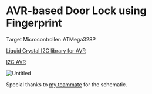 # AVR-based Door Lock using Fingerprint

Target Microcontroller: ATMega328P

[Liquid Crystal I2C library for AVR](https://github.com/denisgoriachev/liquid_crystal_i2c_avr)

[I2C AVR](https://github.com/denisgoriachev/i2c_avr)

![Untitled ](https://github.com/NTP17/FingerDoorLock/assets/108677525/1ca890fc-0afb-4509-b251-9a218be39b40)

Special thanks to [my teammate](https://www.facebook.com/duyphuc.doanxuan.7) for the schematic.
